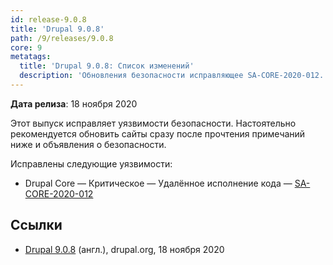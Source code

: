 ```yaml
---
id: release-9.0.8
title: 'Drupal 9.0.8'
path: /9/releases/9.0.8
core: 9
metatags:
  title: 'Drupal 9.0.8: Список изменений'
  description: 'Обновления безопасности исправляющее SA-CORE-2020-012.'
---
```


**Дата релиза**: 18 ноября 2020

Этот выпуск исправляет уязвимости безопасности. Настоятельно рекомендуется обновить сайты сразу после прочтения примечаний ниже и объявления о безопасности.

Исправлены следующие уязвимости:

- Drupal Core — Критическое — Удалённое исполнение кода — [SA-CORE-2020-012](../../../../security/sa-core/2020-012/index.md)

## Ссылки

- [Drupal 9.0.8](https://www.drupal.org/project/drupal/releases/9.0.8) (англ.), drupal.org, 18 ноября 2020
